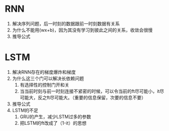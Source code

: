 # RNN

1. 解决序列问题，后一时刻的数据跟前一时刻数据有关系
2. 为什么不能用(wx+b)，因为其没有学习到彼此之间的关系，收敛会很慢
3. 推导公式

# LSTM

1. 解决RNN存在的梯度爆炸和梯度
2. 为什么这三个门可以解决长依赖问题
   1. 有选择性的控制门开和关
   2. 当当前时刻与前一时刻连接不紧密的时候，可以令当前的ft尽可能小，it尽可能大，反之ft尽可能大。（重要的信息保留，次要的信息不要）
3. 推导公式
4. LSTM的不足
   1. GRU的产生，减少LSTM过多的参数
   2. 把LSTM的ft改成了（1-it）的思想

